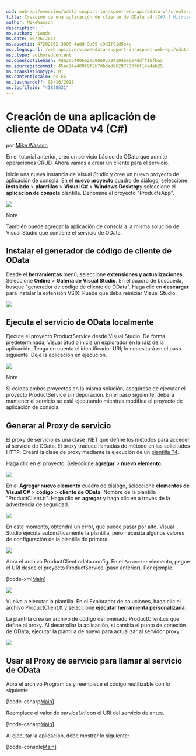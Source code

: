 ```yaml
---
uid: web-api/overview/odata-support-in-aspnet-web-api/odata-v4/create-an-odata-v4-client-app
title: Creación de una aplicación de cliente de OData v4 (C#) | Microsoft Docs
author: MikeWasson
description: ''
ms.author: riande
ms.date: 06/26/2014
ms.assetid: 47202362-3808-4add-9a69-c9d1f91d5e4e
msc.legacyurl: /web-api/overview/odata-support-in-aspnet-web-api/odata-v4/create-an-odata-v4-client-app
msc.type: authoredcontent
ms.openlocfilehash: 4d62a64006e2a500e0379419dbebe7ddff16fba5
ms.sourcegitcommit: 45ac74e400f9f2b7dbded66297730f6f14a4eb25
ms.translationtype: MT
ms.contentlocale: es-ES
ms.lasthandoff: 08/16/2018
ms.locfileid: "41828531"
---
```

<a name="create-an-odata-v4-client-app-c"></a>Creación de una aplicación de cliente de OData v4 (C#)
====================
por [Mike Wasson](https://github.com/MikeWasson)

En el tutorial anterior, creó un servicio básico de OData que admite operaciones CRUD. Ahora vamos a crear un cliente para el servicio.

Inicie una nueva instancia de Visual Studio y cree un nuevo proyecto de aplicación de consola. En el **nuevo proyecto** cuadro de diálogo, seleccione **instalado** &gt; **plantillas** &gt; **Visual C#** &gt; **Windows Desktop**y seleccione el **aplicación de consola** plantilla. Denomine el proyecto &quot;ProductsApp&quot;.

![](create-an-odata-v4-client-app/_static/image1.png)

> [!NOTE]
> También puede agregar la aplicación de consola a la misma solución de Visual Studio que contiene el servicio de OData.


## <a name="install-the-odata-client-code-generator"></a>Instalar el generador de código de cliente de OData

Desde el **herramientas** menú, seleccione **extensiones y actualizaciones**. Seleccione **Online** &gt; **Galería de Visual Studio**. En el cuadro de búsqueda, busque &quot;generador de código de cliente de OData&quot;. Haga clic en **descargar** para instalar la extensión VSIX. Puede que deba reiniciar Visual Studio.

[![](create-an-odata-v4-client-app/_static/image3.png)](create-an-odata-v4-client-app/_static/image2.png)

## <a name="run-the-odata-service-locally"></a>Ejecuta el servicio de OData localmente

Ejecute el proyecto ProductService desde Visual Studio. De forma predeterminada, Visual Studio inicia un explorador en la raíz de la aplicación. Tenga en cuenta el identificador URI; lo necesitará en el paso siguiente. Deje la aplicación en ejecución.

![](create-an-odata-v4-client-app/_static/image4.png)

> [!NOTE]
> Si coloca ambos proyectos en la misma solución, asegúrese de ejecutar el proyecto ProductService sin depuración. En el paso siguiente, deberá mantener el servicio se está ejecutando mientras modifica el proyecto de aplicación de consola.


## <a name="generate-the-service-proxy"></a>Generar al Proxy de servicio

El proxy de servicio es una clase .NET que define los métodos para acceder al servicio de OData. El proxy traduce llamadas de método en las solicitudes HTTP. Creará la clase de proxy mediante la ejecución de un [plantilla T4](https://msdn.microsoft.com/library/bb126445.aspx).

Haga clic en el proyecto. Seleccione **agregar** &gt; **nuevo elemento**.

![](create-an-odata-v4-client-app/_static/image5.png)

En el **Agregar nuevo elemento** cuadro de diálogo, seleccione **elementos de Visual C#** &gt; **código** &gt; **cliente de OData**. Nombre de la plantilla &quot;ProductClient.tt&quot;. Haga clic en **agregar** y haga clic en a través de la advertencia de seguridad.

[![](create-an-odata-v4-client-app/_static/image7.png)](create-an-odata-v4-client-app/_static/image6.png)

En este momento, obtendrá un error, que puede pasar por alto. Visual Studio ejecuta automáticamente la plantilla, pero necesita algunos valores de configuración de la plantilla de primera.

[![](create-an-odata-v4-client-app/_static/image9.png)](create-an-odata-v4-client-app/_static/image8.png)

Abra el archivo ProductClient.odata.config. En el `Parameter` elemento, pegue el URI desde el proyecto ProductService (paso anterior). Por ejemplo:

[!code-xml[Main](create-an-odata-v4-client-app/samples/sample1.xml)]

[![](create-an-odata-v4-client-app/_static/image11.png)](create-an-odata-v4-client-app/_static/image10.png)

Vuelva a ejecutar la plantilla. En el Explorador de soluciones, haga clic el archivo ProductClient.tt y seleccione **ejecutar herramienta personalizada**.

La plantilla crea un archivo de código denominado ProductClient.cs que define al proxy. Al desarrollar la aplicación, si cambia el punto de conexión de OData, ejecutar la plantilla de nuevo para actualizar al servidor proxy.

![](create-an-odata-v4-client-app/_static/image12.png)

## <a name="use-the-service-proxy-to-call-the-odata-service"></a>Usar al Proxy de servicio para llamar al servicio de OData

Abra el archivo Program.cs y reemplace el código reutilizable con lo siguiente.

[!code-csharp[Main](create-an-odata-v4-client-app/samples/sample2.cs)]

Reemplace el valor de *serviceUri* con el URI del servicio de antes.

[!code-csharp[Main](create-an-odata-v4-client-app/samples/sample3.cs)]

Al ejecutar la aplicación, debe mostrar lo siguiente:

[!code-console[Main](create-an-odata-v4-client-app/samples/sample4.cmd)]
